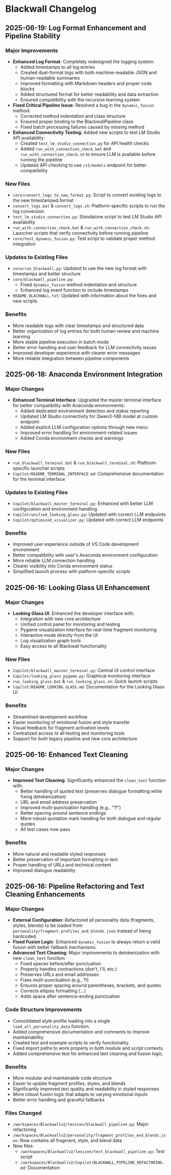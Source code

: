 # Blackwall Changelog

## 2025-06-19: Log Format Enhancement and Pipeline Stability

### Major Improvements
- **Enhanced Log Format**: Completely redesigned the logging system:
  - Added timestamps to all log entries
  - Created dual-format logs with both machine-readable JSON and human-readable summaries
  - Improved formatting with Markdown headers and proper code blocks
  - Added structured format for better readability and data extraction
  - Ensured compatibility with the recursive learning system
- **Fixed Critical Pipeline Issue**: Resolved a bug in the `dynamic_fusion` method:
  - Corrected method indentation and class structure
  - Ensured proper binding to the BlackwallPipeline class
  - Fixed batch processing failures caused by missing method
- **Enhanced Connectivity Testing**: Added new scripts to test LM Studio API availability:
  - Created `test_lm_studio_connection.py` for API health checks
  - Added `run_with_connection_check.bat` and `run_with_connection_check.sh` to ensure LLM is available before running the pipeline
  - Updated API checking to use `/v1/models` endpoint for better compatibility

### New Files
- `core/convert_logs_to_new_format.py`: Script to convert existing logs to the new timestamped format
- `convert_logs.bat` & `convert_logs.sh`: Platform-specific scripts to run the log conversion
- `test_lm_studio_connection.py`: Standalone script to test LM Studio API availability
- `run_with_connection_check.bat` & `run_with_connection_check.sh`: Launcher scripts that verify connectivity before running pipeline
- `core/test_dynamic_fusion.py`: Test script to validate proper method integration

### Updates to Existing Files
- `core/run_blackwall.py`: Updated to use the new log format with timestamps and better structure
- `core/blackwall_pipeline.py`: 
  - Fixed `dynamic_fusion` method indentation and structure
  - Enhanced log event function to include timestamps
- `README_BLACKWALL.txt`: Updated with information about the fixes and new scripts

### Benefits
- More readable logs with clear timestamps and structured data
- Better organization of log entries for both human review and machine learning
- More stable pipeline execution in batch mode
- Better error handling and user feedback for LLM connectivity issues
- Improved developer experience with clearer error messages
- More reliable integration between pipeline components

## 2025-06-18: Anaconda Environment Integration

### Major Changes
- **Enhanced Terminal Interface**: Upgraded the master terminal interface for better compatibility with Anaconda environments:
  - Added dedicated environment detection and status reporting
  - Updated LM Studio connectivity for Qwen3-14B model at custom endpoint
  - Added explicit LLM configuration options through new menu
  - Improved error handling for environment-related issues
  - Added Conda environment checks and warnings

### New Files
- `run_blackwall_terminal.bat` & `run_blackwall_terminal.sh`: Platform-specific launcher scripts
- `Copilot/README_TERMINAL_INTERFACE.md`: Comprehensive documentation for the terminal interface

### Updates to Existing Files
- `Copilot/blackwall_master_terminal.py`: Enhanced with better LLM configuration and environment handling
- `Copilot/unified_looking_glass.py`: Updated with correct LLM endpoints
- `Copilot/optimized_visualizer.py`: Updated with correct LLM endpoints 

### Benefits
- Improved user experience outside of VS Code development environment
- Better compatibility with user's Anaconda environment configuration
- More reliable LLM connection handling
- Clearer visibility into Conda environment status
- Simplified launch process with platform-specific scripts

## 2025-06-16: Looking Glass UI Enhancement

### Major Changes
- **Looking Glass UI**: Enhanced the developer interface with:
  - Integration with new core architecture
  - Unified control panel for monitoring and testing
  - Pygame visualization interface for real-time fragment monitoring
  - Interactive mode directly from the UI
  - Log visualization graph tools
  - Easy access to all Blackwall functionality

### New Files
- `Copilot/blackwall_master_terminal.py`: Central UI control interface
- `Copilot/looking_glass_pygame.py`: Graphical monitoring interface
- `run_looking_glass.bat` & `run_looking_glass.sh`: Quick launch scripts
- `Copilot/README_LOOKING_GLASS.md`: Documentation for the Looking Glass UI

### Benefits
- Streamlined development workflow
- Easier monitoring of emotional fusion and style transfer
- Visual feedback for fragment activation levels
- Centralized access to all testing and monitoring tools
- Support for both legacy pipeline and new core architecture

## 2025-06-16: Enhanced Text Cleaning

### Major Changes
- **Improved Text Cleaning**: Significantly enhanced the `clean_text` function with:
  - Better handling of quoted text (preserves dialogue formatting while fixing detokenization)
  - URL and email address preservation
  - Improved multi-punctuation handling (e.g., "?!")
  - Better spacing around sentence endings
  - More robust quotation mark handling for both dialogue and regular quotes
  - All test cases now pass

### Benefits
- More natural and readable styled responses
- Better preservation of important formatting in text
- Proper handling of URLs and technical content
- Improved dialogue readability

## 2025-06-16: Pipeline Refactoring and Text Cleaning Enhancements

### Major Changes
- **External Configuration**: Refactored all personality data (fragments, styles, blends) to be loaded from `personality/fragment_profiles_and_blends.json` instead of being hardcoded.
- **Fixed Fusion Logic**: Enhanced `dynamic_fusion` to always return a valid fusion with better fallback mechanisms.
- **Advanced Text Cleaning**: Major improvements to detokenization with new `clean_text` function:
  - Fixed spaces before/after punctuation
  - Properly handles contractions (don't, I'll, etc.)
  - Preserves URLs and email addresses
  - Fixes multi-punctuation (e.g., ?!)
  - Ensures proper spacing around parentheses, brackets, and quotes
  - Corrects ellipsis formatting (...)
  - Adds space after sentence-ending punctuation

### Code Structure Improvements
- Consolidated style profile loading into a single `load_all_personality_data` function.
- Added comprehensive documentation and comments to improve maintainability.
- Created test and example scripts to verify functionality.
- Fixed import paths to work properly in both module and script contexts.
- Added comprehensive test for enhanced text cleaning and fusion logic.

### Benefits
- More modular and maintainable code structure
- Easier to update fragment profiles, styles, and blends
- Significantly improved text quality and readability in styled responses
- More robust fusion logic that adapts to varying emotional inputs
- Better error handling and graceful fallbacks

### Files Changed
- `/workspaces/Blackwallv2/lexicon/blackwall_pipeline.py`: Major refactoring
- `/workspaces/Blackwallv2/personality/fragment_profiles_and_blends.json`: Now contains all fragment, style, and blend data
- New files:
  - `/workspaces/Blackwallv2/lexicon/test_blackwall_pipeline.py`: Test script
  - `/workspaces/Blackwallv2/Copilot/BLACKWALL_PIPELINE_REFACTORING.md`: Documentation
